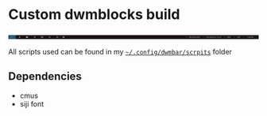 # Custom dwmblocks build
![dumblocks screenshot](https://github.com/RoboGypsy/dwmblocks/blob/master/screenshot.png)

All scripts used can be found in my [`~/.config/dwmbar/scrpits`](https://github.com/RoboGypsy/dotfiles/tree/master/.cache/dwmbar/scripts) folder 
## Dependencies
- cmus
- siji font
